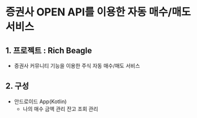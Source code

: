 # 증권사 OPEN API를 이용한 자동 매수/매도 서비스 

## 1. 프로젝트 : Rich Beagle
* 증권사 커뮤니티 기능을 이용한 주식 자동 매수/매도 서비스

## 2. 구성
* 안드로이드 App(Kotlin)
  * 나의 매수 금액 관리
  잔고 조회 관리 


